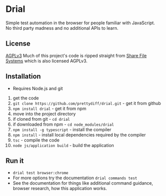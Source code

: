 # Drial
Simple test automation in the browser for people familiar with JavaScript.  No third party madness and no additional APIs to learn.

## License
[AGPLv3](LICENSE)
Much of this project's code is ripped straight from [Share File Systems](https://github.com/prettydiff/share-file-systems) which is also licensed AGPLv3.

## Installation

* Requires Node.js and git

1. get the code
  1. `git clone https://github.com/prettydiff/drial.git` - get it from github
  1. `npm install drial` - get it from npm
1. move into the project directory
  1. if cloned from git - `cd drial`
  1. if downloaded from npm - `cd node_modules/drial`
1. `npm install -g typescript` - install the compiler
1. `npm install` - install local dependencies required by the compiler
1. `tsc` - compile the code
1. `node js/application build` - build the application

## Run it

* `drial test browser:chrome`
* For more options try the documentation `drial commands test`
* See the documentation for things like additional command guidance, browser research, how this application works.